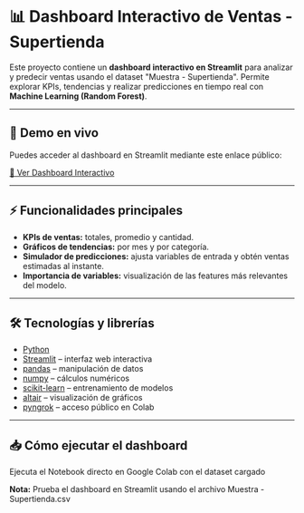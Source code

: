 # 📊 Dashboard Interactivo de Ventas - Supertienda

Este proyecto contiene un **dashboard interactivo en Streamlit** para analizar y predecir ventas usando el dataset "Muestra - Supertienda". Permite explorar KPIs, tendencias y realizar predicciones en tiempo real con **Machine Learning (Random Forest)**.

---

## 🚀 Demo en vivo

Puedes acceder al dashboard en Streamlit mediante este enlace público:

[🔗 Ver Dashboard Interactivo](TU_LINK_DE_NGROK_AQUI)

---

## ⚡ Funcionalidades principales

- **KPIs de ventas:** totales, promedio y cantidad.  
- **Gráficos de tendencias:** por mes y por categoría.  
- **Simulador de predicciones:** ajusta variables de entrada y obtén ventas estimadas al instante.  
- **Importancia de variables:** visualización de las features más relevantes del modelo.

---

## 🛠️ Tecnologías y librerías

- [Python](https://www.python.org/)  
- [Streamlit](https://streamlit.io/) – interfaz web interactiva  
- [pandas](https://pandas.pydata.org/) – manipulación de datos  
- [numpy](https://numpy.org/) – cálculos numéricos  
- [scikit-learn](https://scikit-learn.org/) – entrenamiento de modelos  
- [altair](https://altair-viz.github.io/) – visualización de gráficos  
- [pyngrok](https://ngrok.com/) – acceso público en Colab

---

## 📥 Cómo ejecutar el dashboard

Ejecuta el Notebook directo en Google Colab con el dataset cargado

**Nota:** Prueba el dashboard en Streamlit usando el archivo Muestra - Supertienda.csv


